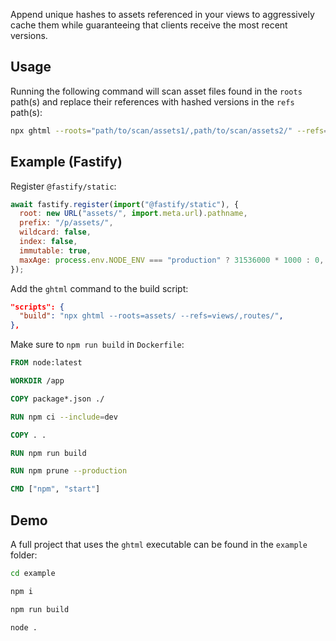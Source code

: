 Append unique hashes to assets referenced in your views to aggressively cache them while guaranteeing that clients receive the most recent versions.

## Usage

Running the following command will scan asset files found in the `roots` path(s) and replace their references with hashed versions in the `refs` path(s):

```bash
npx ghtml --roots="path/to/scan/assets1/,path/to/scan/assets2/" --refs="views/path/to/append/hashes1/,views/path/to/append/hashes2/"
```

## Example (Fastify)

Register `@fastify/static`:

```js
await fastify.register(import("@fastify/static"), {
  root: new URL("assets/", import.meta.url).pathname,
  prefix: "/p/assets/",
  wildcard: false,
  index: false,
  immutable: true,
  maxAge: process.env.NODE_ENV === "production" ? 31536000 * 1000 : 0,
});
```

Add the `ghtml` command to the build script:

```json
"scripts": {
  "build": "npx ghtml --roots=assets/ --refs=views/,routes/",
},
```

Make sure to `npm run build` in `Dockerfile`:

```dockerfile
FROM node:latest

WORKDIR /app

COPY package*.json ./

RUN npm ci --include=dev

COPY . .

RUN npm run build

RUN npm prune --production

CMD ["npm", "start"]
```

## Demo

A full project that uses the `ghtml` executable can be found in the `example` folder:

```sh
cd example

npm i

npm run build

node .
```

